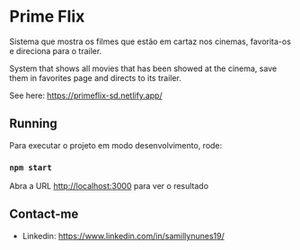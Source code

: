 # Prime Flix

Sistema que mostra os filmes que estão em cartaz nos cinemas, favorita-os e direciona para o trailer.

System that shows all movies that has been showed at the cinema, save them in favorites page and directs to its trailer.

See here: https://primeflix-sd.netlify.app/

## Running

Para executar o projeto em modo desenvolvimento, rode:

### `npm start`

Abra a URL [http://localhost:3000](http://localhost:3000) para ver o resultado

## Contact-me

- Linkedin: https://www.linkedin.com/in/samillynunes19/